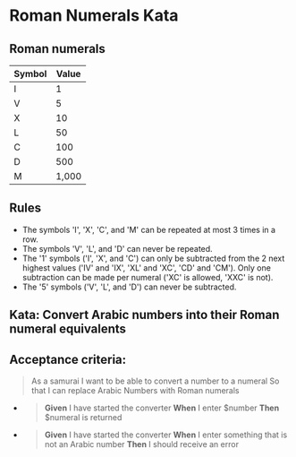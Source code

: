 # Roman Numerals Kata

## Roman numerals

Symbol | Value
-------|-------
I      | 1
V      | 5
X      | 10
L      | 50
C      | 100
D      | 500
M      | 1,000

## Rules

* The symbols 'I', 'X', 'C', and 'M' can be repeated at most 3 times in a row.
* The symbols 'V', 'L', and 'D' can never be repeated.
* The '1' symbols ('I', 'X', and 'C') can only be subtracted from the 2 next highest values ('IV' and 'IX', 'XL' and 'XC', 'CD' and 'CM'). Only one subtraction can be made per numeral ('XC' is allowed, 'XXC' is not).
* The '5' symbols ('V', 'L', and 'D') can never be subtracted.

## Kata: Convert Arabic numbers into their Roman numeral equivalents

## Acceptance criteria:

> As a samurai
> I want to be able to convert a number to a numeral
> So that I can replace Arabic Numbers with Roman numerals

* > **Given** I have started the converter
  > **When** I enter $number
  > **Then** $numeral is returned

* > **Given** I have started the converter
  > **When** I enter something that is not an Arabic number
  > **Then** I should receive an error
